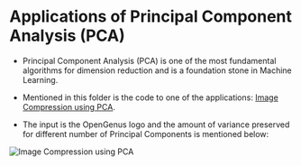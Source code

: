 #    Applications of Principal Component Analysis (PCA)


- Principal Component Analysis (PCA) is one of the most fundamental algorithms for dimension reduction and is a foundation stone in Machine Learning. 

- Mentioned in this folder is the code to one of the  applications: [Image Compression using PCA](https://github.com/yashml/OpenGenus_Articles_Code/blob/master/Applications%20of%20Principal%20Component%20Analysis%20(PCA)/Image_Compression_PCA.ipynb).

- The input is the OpenGenus logo and the amount of variance preserved for different number of Principal Components is mentioned below:

![Image Compression using PCA](https://iq.opengenus.org/content/images/2020/03/PCA_Image_Compression_figure-1.png)
